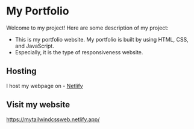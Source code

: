 # My Portfolio

Welcome to my project! Here are some description of my project:
  - This is my portfolio website. My portfolio is built by using HTML, CSS, and JavaScript.
  - Especially, it is the type of responsiveness website.
  
## Hosting
I host my webpage on - [Netlify](https://www.netlify.com)

## Visit my website
   https://mytailwindcssweb.netlify.app/
